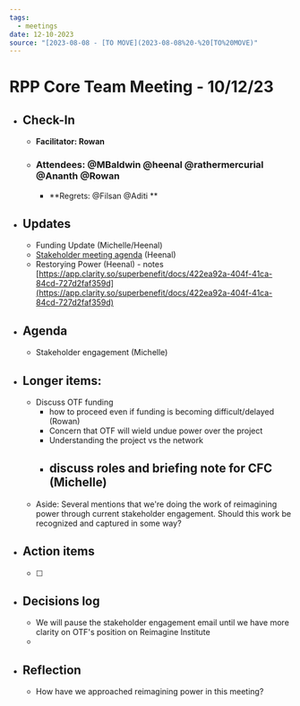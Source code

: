 ```yaml
---
tags:
  - meetings
date: 12-10-2023
source: "[2023-08-08 - [TO MOVE](2023-08-08%20-%20[TO%20MOVE)"
---
```


# RPP Core Team Meeting - 10/12/23

- ## Check-In
	- **Facilitator: Rowan**
	- ### Attendees: @MBaldwin @heenal @rathermercurial @Ananth @Rowan  
		- **Regrets:  @Filsan @Aditi **
- ## Updates
	- Funding Update (Michelle/Heenal)
	- [Stakeholder meeting agenda](https://www.figma.com/file/ct2DHgl4NjNEyqOadB13ml/Reimagining-Power---Project-Planning?type=whiteboard&node-id=574-488&t=qiQ3dHV2aFYadkfG-4) (Heenal)
	- Restorying Power (Heenal) - notes [https://app.clarity.so/superbenefit/docs/422ea92a-404f-41ca-84cd-727d2faf359d](https://app.clarity.so/superbenefit/docs/422ea92a-404f-41ca-84cd-727d2faf359d) 
- ## Agenda
	- Stakeholder engagement (Michelle)
- ## Longer items:
	- Discuss OTF funding
		- how to proceed even if funding is becoming difficult/delayed (Rowan)
		- Concern that OTF will wield undue power over the project 
		- Understanding the project vs the network
		- discuss roles and briefing note for CFC (Michelle)
			- 
	- Aside: Several mentions that we're doing the work of reimagining power through current stakeholder engagement. Should this work be recognized and captured in some way?
- ## Action items
	- [ ] 
- ## Decisions log
	- We will pause the stakeholder engagement email until we have more clarity on OTF's position on Reimagine Institute
	-  
- ## Reflection  
	- How have we approached reimagining power in this meeting?
